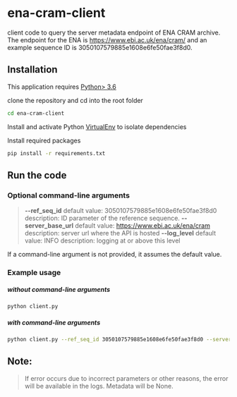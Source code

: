 # ena-cram-client
client code to query the server metadata endpoint of ENA CRAM archive. The endpoint for the ENA is https://www.ebi.ac.uk/ena/cram/ and an example sequence ID is 3050107579885e1608e6fe50fae3f8d0. 

## Installation

This application requires [Python> 3.6](https://www.python.org/downloads/)

clone the repository and cd into the root folder
```sh
cd ena-cram-client
```
Install and activate Python [VirtualEnv](https://docs.python.org/3/tutorial/venv.html) to isolate dependencies

Install required packages
```sh
pip install -r requirements.txt
```
## Run the code
### Optional command-line arguments
> **--ref_seq_id** 
> default value: 3050107579885e1608e6fe50fae3f8d0 
> description: ID parameter of the reference sequence.
> **--server_base_url** 
> default value: https://www.ebi.ac.uk/ena/cram
> description: server url where the API is hosted
> **--log_level** 
> default value: INFO 
> description: logging at or above this level

If a command-line argument is not provided, it assumes the default value.
### Example usage
##### without command-line arguments

```sh
python client.py
```

##### with command-line arguments

```sh
python client.py --ref_seq_id 3050107579885e1608e6fe50fae3f8d0 --server_base_url https://www.ebi.ac.uk/ena/cram --log_level INFO
```

## Note:
> If error occurs due to incorrect parameters or other reasons, the error will be available in the logs. Metadata will be None.